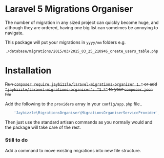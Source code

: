 # Laravel 5 Migrations Organiser

The number of migration in any sized project can quickly become huge, and although they are ordered, having one big list can someimes be annoying to navigate.

This package will put your migrations in `yyyy/mm` folders e.g.

`./database/migrations/2015/03/2015_03_25_210946_create_users_table.php`

Installation
============

~~Run `composer require jaybizzle/laravel-migrations-organiser 1.*` or add `"jaybizzle/laravel-migrations-organiser": "1.*"` to your `composer.json` file~~

Add the following to the `providers` array in your `config/app.php` file..

```PHP
    'Jaybizzle\MigrationsOrganiser\MigrationsOrganiserServiceProvider',
```

Then just use the standard artisan commands as you normally would and the package will take care of the rest.

### Still to do
Add a command to move existing migrations into new file structure.
